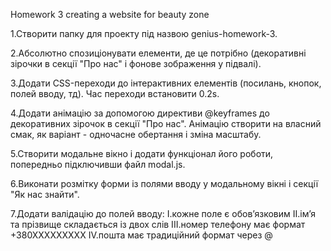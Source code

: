Homework 3 сreating a website for beauty zone

1.Створити папку для проекту під назвою genius-homework-3.

2.Абсолютно спозиціонувати елементи, де це потрібно (декоративні зірочки в
секції "Про нас" і фонове зображення у підвалі).

3.Додати CSS-переходи до інтерактивних елементів (посилань, кнопок, полей вводу,
тд). Час переходи встановити 0.2s.

4.Додати анімацію за допомогою директиви @keyframes до декоративних зірочок в
секції "Про нас". Анімацію створити на власний смак, як варіант - одночасне
обертання і зміна масштабу.

5.Створити модальне вікно і додати функціонал його роботи, попередньо
підключивши файл modal.js.

6.Виконати розмітку форми із полями вводу у модальному вікні і секції "Як нас
знайти".

7.Додати валідацію до полей вводу:
I.кожне поле є обовʼязковим
II.імʼя та прізвище складається із двох слів
III.номер телефону має формат +380ХХХХХХХХХ
IV.пошта має традиційний формат через @
 
